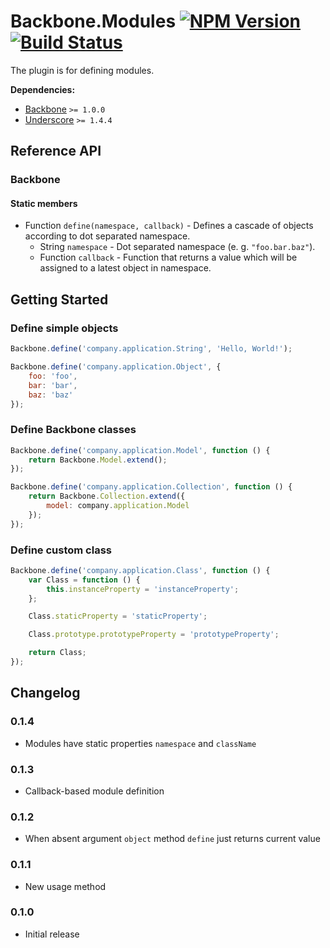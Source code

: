 [npm-badge]: https://badge.fury.io/js/backbone.modules.png
[npm-link]: https://badge.fury.io/js/backbone.modules

[travis-badge]: https://secure.travis-ci.org/DreamTheater/Backbone.Modules.png
[travis-link]: https://travis-ci.org/DreamTheater/Backbone.Modules

# Backbone.Modules [![NPM Version][npm-badge]][npm-link] [![Build Status][travis-badge]][travis-link]
The plugin is for defining modules.

**Dependencies:**

  - [Backbone](https://github.com/documentcloud/backbone) `>= 1.0.0`
  - [Underscore](https://github.com/documentcloud/underscore) `>= 1.4.4`

## Reference API
### Backbone
#### Static members
  - Function `define(namespace, callback)` - Defines a cascade of objects according to dot separated namespace.
    - String `namespace` - Dot separated namespace (e. g. `"foo.bar.baz"`).
    - Function `callback` - Function that returns a value which will be assigned to a latest object in namespace.

## Getting Started
### Define simple objects
```js
Backbone.define('company.application.String', 'Hello, World!');

Backbone.define('company.application.Object', {
    foo: 'foo',
    bar: 'bar',
    baz: 'baz'
});
```

### Define Backbone classes
```js
Backbone.define('company.application.Model', function () {
    return Backbone.Model.extend();
});

Backbone.define('company.application.Collection', function () {
    return Backbone.Collection.extend({
        model: company.application.Model
    });
});
```

### Define custom class
```js
Backbone.define('company.application.Class', function () {
    var Class = function () {
        this.instanceProperty = 'instanceProperty';
    };

    Class.staticProperty = 'staticProperty';

    Class.prototype.prototypeProperty = 'prototypeProperty';

    return Class;
});
```

## Changelog
### 0.1.4
  - Modules have static properties `namespace` and `className`

### 0.1.3
  - Callback-based module definition

### 0.1.2
  - When absent argument `object` method `define` just returns current value

### 0.1.1
  - New usage method

### 0.1.0
  - Initial release
